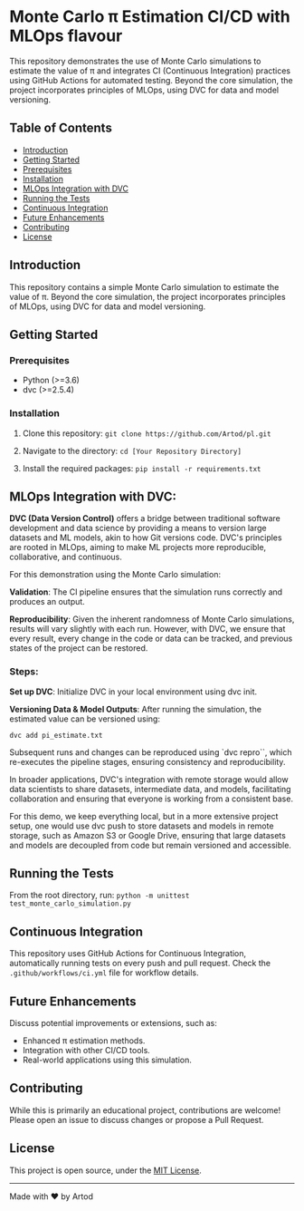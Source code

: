 # Monte Carlo π Estimation CI/CD with MLOps flavour

This repository demonstrates the use of Monte Carlo simulations to estimate the value of π and integrates CI (Continuous Integration) practices using GitHub Actions for automated testing. Beyond the core simulation, the project incorporates principles of MLOps, using DVC for data and model versioning.

## Table of Contents

- [Introduction](#introduction)
- [Getting Started](#getting-started)
- [Prerequisites](#prerequisites)
- [Installation](#installation)
- [MLOps Integration with DVC](#mlops-integration-with-dvc)
- [Running the Tests](#running-the-tests)
- [Continuous Integration](#continuous-integration)
- [Future Enhancements](#future-enhancements)
- [Contributing](#contributing)
- [License](#license)

## Introduction

This repository contains a simple Monte Carlo simulation to estimate the value of π. Beyond the core simulation, the project incorporates principles of MLOps, using DVC for data and model versioning.

## Getting Started

### Prerequisites

- Python (>=3.6)
- dvc (>=2.5.4)

### Installation

1. Clone this repository:
```git clone https://github.com/Artod/pl.git```

2. Navigate to the directory:
```cd [Your Repository Directory]```

3. Install the required packages:
```pip install -r requirements.txt```

## MLOps Integration with DVC:

**DVC (Data Version Control)** offers a bridge between traditional software development and data science by providing a means to version large datasets and ML models, akin to how Git versions code. DVC's principles are rooted in MLOps, aiming to make ML projects more reproducible, collaborative, and continuous.

For this demonstration using the Monte Carlo simulation:

**Validation**: The CI pipeline ensures that the simulation runs correctly and produces an output.

**Reproducibility**: Given the inherent randomness of Monte Carlo simulations, results will vary slightly with each run. However, with DVC, we ensure that every result, every change in the code or data can be tracked, and previous states of the project can be restored.

### Steps:

**Set up DVC**: Initialize DVC in your local environment using dvc init.

**Versioning Data & Model Outputs**: After running the simulation, the estimated value can be versioned using:

```dvc add pi_estimate.txt```

Subsequent runs and changes can be reproduced using `dvc repro``, which re-executes the pipeline stages, ensuring consistency and reproducibility.

In broader applications, DVC's integration with remote storage would allow data scientists to share datasets, intermediate data, and models, facilitating collaboration and ensuring that everyone is working from a consistent base.

For this demo, we keep everything local, but in a more extensive project setup, one would use dvc push to store datasets and models in remote storage, such as Amazon S3 or Google Drive, ensuring that large datasets and models are decoupled from code but remain versioned and accessible.

## Running the Tests

From the root directory, run:
```python -m unittest test_monte_carlo_simulation.py```

## Continuous Integration

This repository uses GitHub Actions for Continuous Integration, automatically running tests on every push and pull request. Check the `.github/workflows/ci.yml` file for workflow details.

## Future Enhancements

Discuss potential improvements or extensions, such as:

- Enhanced π estimation methods.
- Integration with other CI/CD tools.
- Real-world applications using this simulation.

## Contributing

While this is primarily an educational project, contributions are welcome! Please open an issue to discuss changes or propose a Pull Request.

## License

This project is open source, under the [MIT License](LICENSE).

---

Made with ❤️ by Artod
